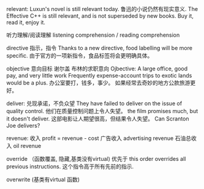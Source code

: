 relevant: Luxun's novel is still relevant today. 鲁迅的小说仍然有现实意义.
		The Effective C++ is still relevant, and is not superseded by new books. Buy it, read it, enjoy it.

听力理解/阅读理解 listening comprehension / reading comprehension

directive 指示，指令
	Thanks to a new directive, food labelling will be more specific. 
	由于官方的一项新指令，食品标签将会更明确具体。

objective 意向目标
	谢尔盖 布林的求职意向
	Ojbective:
		A large office, good pay, and very little work
		Frequently expense-account trips to exotic lands would be a plus.
		办公室要打，钱多，事少。
		如果经常去奇妙的地方公款旅游更好。

deliver:
	兑现承诺，不负众望
	They have failed to deliver on the issue of quality control.
	他们在质量控制问题上令人失望。
	the film promises much, but it doesn't deliver.
	这部电影让人期望很高，但结果令人失望。
	Can Scranton Joe delivers?

revenue:
	收入
	profit = revenue - cost
	广告收入
	advertising revenue
	石油总收入
	oil revenue

override （函数覆盖, 隐藏,基类没有virtual)
	优先于
	this order overrides all previous instructions.
	这个指令高于所有先前的指示.
	

overwrite (基类有virtual 函数)
